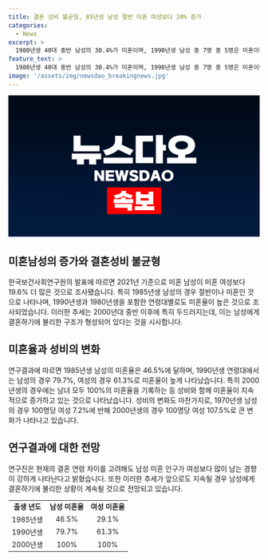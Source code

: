 ```yaml
---
title: 결혼 성비 불균형, 85년생 남성 절반 미혼 여성보다 20% 증가
categories:
  - News
excerpt: >
  1980년생 40대 중반 남성의 30.4%가 미혼이며, 1990년생 남성 중 7명 중 5명은 미혼이다. 미혼 여성보다 19.6% 더 많은 1985년생 남성 미혼율은 46.5%. 이는 결혼에 불리한 구조를 의미한다. 2000년생 세대는 모두 미혼, 성비는 1970년생 229.8명에서 2000년생 107.5명까지 점차 낮아지고 있다. 연구진은 남성이 여성보다 미혼으로 남는 경향이 강하게 나타나며, 현재의 결혼 연령 차이로 인해 남성 미혼 인구가 많이 남게 되고 있다고 설명했다. 
feature_text: >
  1980년생 40대 중반 남성의 30.4%가 미혼이며, 1990년생 남성 중 7명 중 5명은 미혼이다. 미혼 여성보다 19.6% 더 많은 1985년생 남성 미혼율은 46.5%. 이는 결혼에 불리한 구조를 의미한다. 2000년생 세대는 모두 미혼, 성비는 1970년생 229.8명에서 2000년생 107.5명까지 점차 낮아지고 있다. 연구진은 남성이 여성보다 미혼으로 남는 경향이 강하게 나타나며, 현재의 결혼 연령 차이로 인해 남성 미혼 인구가 많이 남게 되고 있다고 설명했다. 
image: '/assets/img/newsdao_breakingnews.jpg'
---
```


<p><img src="/assets/img/newsdao_breakingnews.jpg" alt="koreaapp 속보" /></p>

<h2 data-ke-size="size26">미혼남성의 증가와 결혼성비 불균형</h2>

<p data-ke-size="size16">한국보건사회연구원의 발표에 따르면 2021년 기준으로 미혼 남성이 미혼 여성보다 19.6% 더 많은 것으로 조사됐습니다. 특히 1985년생 남성의 경우 절반이나 미혼인 것으로 나타나며, 1990년생과 1980년생을 포함한 연령대별로도 미혼율이 높은 것으로 조사되었습니다. 이러한 추세는 2000년대 중반 이후에 특히 두드러지는데, 이는 남성에게 결혼하기에 불리한 구조가 형성되어 있다는 것을 시사합니다.</p>

<h2 data-ke-size="size26">미혼율과 성비의 변화</h2>

<p data-ke-size="size16">연구결과에 따르면 1985년생 남성의 미혼율은 46.5%에 달하며, 1990년생 연령대에서는 남성의 경우 79.7%, 여성의 경우 61.3%로 미혼율이 높게 나타났습니다. 특히 2000년생의 경우에는 남녀 모두 100%의 미혼율을 기록하는 등 성비와 함께 미혼율이 지속적으로 증가하고 있는 것으로 나타났습니다. 성비의 변화도 마찬가지로, 1970년생 남성의 경우 100명당 여성 7.2%에 반해 2000년생의 경우 100명당 여성 107.5%로 큰 변화가 나타나고 있습니다.</p>

<h2 data-ke-size="size26">연구결과에 대한 전망</h2>

<p data-ke-size="size16">연구진은 현재의 결혼 연령 차이를 고려해도 남성 미혼 인구가 여성보다 많이 남는 경향이 강하게 나타난다고 밝혔습니다. 또한 이러한 추세가 앞으로도 지속될 경우 남성에게 결혼하기에 불리한 상황이 계속될 것으로 전망되고 있습니다.</p>

<table>
    <tr>
        <td style="text-align: center; height: 17px;"><b>출생 년도</b></td>
        <td style="text-align: center; height: 17px;"><b>남성 미혼율</b></td>
        <td style="text-align: center; height: 17px;"><b>여성 미혼율</b></td>
    </tr>
    <tr>
        <td style="text-align: center; height: 17px;">1985년생</td>
        <td style="text-align: center; height: 17px;">46.5%</td>
        <td style="text-align: center; height: 17px;">29.1%</td>
    </tr>
    <tr>
        <td style="text-align: center; height: 17px;">1990년생</td>
        <td style="text-align: center; height: 17px;">79.7%</td>
        <td style="text-align: center; height: 17px;">61.3%</td>
    </tr>
    <tr>
        <td style="text-align: center; height: 17px;">2000년생</td>
        <td style="text-align: center; height: 17px;">100%</td>
        <td style="text-align: center; height: 17px;">100%</td>
    </tr>
</table>

<p data-ke-size="size16">&nbsp;</p>

<p data-ke-size="size16">&nbsp;</p>

